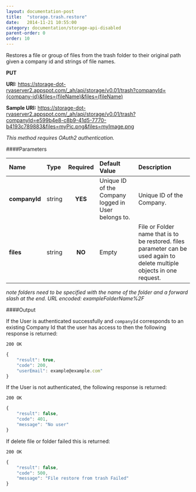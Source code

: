```yaml
---
layout: documentation-post
title:  "storage.trash.restore"
date:   2014-11-21 10:55:00
category: documentation/storage-api-disabled
parent-order: 0
order: 10
---
```


Restores a file or group of files from the trash folder to their original path given a company id and strings of file names.

**PUT**

**URI:** https://storage-dot-rvaserver2.appspot.com/_ah/api/storage/v0.01/trash?companyId={company-id}&files=(fileName)&files=(fileName)

**Sample URI:** https://storage-dot-rvaserver2.appspot.com/_ah/api/storage/v0.01/trash?companyId=e599b4e8-c8b9-41d5-7770-b4193c789883&files=myPic.png&files=myImage.png

*This method requires OAuth2 authentication.*

####Parameters

| Name    | Type   | Required | Default Value | Description |
|:--------|:-------|:--------:|:--------------|:------------|
| **companyId**  | string |  **YES**  | Unique ID of the Company logged in User belongs to. | Unique ID of the Company. |
| **files**  | string |  **NO**  | Empty | File or Folder name that is to be restored. files parameter can be used again to delete multiple objects in one request.  |

*note folders need to be specified with the name of the folder and a forward slash at the end. URL encoded: exampleFolderName%2F*

####Output

If the User is authenticated successfully and `companyId` corresponds to an existing Company Id that the user has access to then the following response is returned:

```200 OK```

```javascript
{
    "result": true,
    "code": 200,
    "userEmail": example@example.com"
}

```

If the User is not authenticated, the following response is returned:

```200 OK```

```javascript
{
    "result": false,
    "code": 401,
    "message": "No user"
}
```

If delete file or folder failed this is returned:

```200 OK```

```javascript
{
    "result": false,
    "code": 500,
    "message": "File restore from trash Failed"
}

```